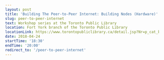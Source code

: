 ```yaml
---
layout: post
title: 'Building The Peer-to-Peer Internet: Building Nodes (Hardware)'
slug: peer-to-peer-internet
text: Workshop series at the Toronto Public Library
location: Fort York branch of the Toronto Public Library
locationLink: https://www.torontopubliclibrary.ca/detail.jsp?Nr=p_cat_branch_name:Fort%20York
date: 2018-04-24
startTime: '18:30'
endTime: '20:00'
redirect_to: '/peer-to-peer-internet'
---
```

